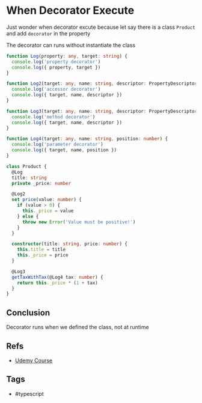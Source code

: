 # When Decorator Execute

Just wonder when decorator excute because let say there is a class `Product` and add `decorator` in the property

The decorator can runs without instantiate the class

```typescript
function Log(property: any, target: string) {
  console.log('property decorator')
  console.log({ property, target })
}

function Log2(target: any, name: string, descriptor: PropertyDescriptor) {
  console.log('accessor decorator')
  console.log({ target, name, descriptor })
}

function Log3(target: any, name: string, descriptor: PropertyDescriptor) {
  console.log('method decorator')
  console.log({ target, name, descriptor })
}

function Log4(target: any, name: string, position: number) {
  console.log('parameter decorator')
  console.log({ target, name, position })
}

class Product {
  @Log
  title: string
  private _price: number

  @Log2
  set price(value: number) {
    if (value > 0) {
      this._price = value
    } else {
      throw new Error('Value must be positive!')
    }
  }

  constructor(title: string, price: number) {
    this.title = title
    this._price = price
  }

  @Log3
  getTaxWithTax(@Log4 tax: number) {
    return this._price * (1 + tax)
  }
}
```

## Conclusion

Decorator runs when we defined the class, not at runtime

## Refs

- [Udemy Course](https://www.udemy.com/course/understanding-typescript/learn/lecture/16935726#overview)

## Tags

- #typescript
